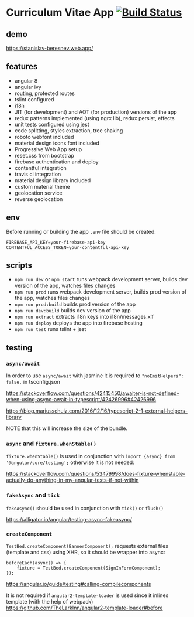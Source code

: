 # Curriculum Vitae App [![Build Status](https://travis-ci.org/vagonpidarasov/curriculum-vitae.svg?branch=master)](https://travis-ci.org/vagonpidarasov/curriculum-vitae)

## demo

https://stanislav-beresnev.web.app/

## features

- angular 8
- angular ivy
- routing, protected routes
- tslint configured
- i18n
- JIT (for development) and AOT (for production) versions of the app
- redux patterns implemented (using ngrx lib), redux persist, effects
- unit tests configured using jest
- code splitting, styles extraction, tree shaking
- roboto webfont included
- material design icons font included
- Progressive Web App setup
- reset.css from bootstrap
- firebase authentication and deploy
- contentful integration
- travis ci integration
- material design library included
- custom material theme
- geolocation service
- reverse geolocation

## env

Before running or building the app `.env` file should be created:
```
FIREBASE_API_KEY=your-firebase-api-key
CONTENTFUL_ACCESS_TOKEN=your-contentful-api-key
```

## scripts

- `npm run dev` or `npm start` runs webpack development server, builds dev version of the app, watches files changes
- `npm run prod` runs webpack development server, builds prod version of the app, watches files changes
- `npm run prod:build` builds prod version of the app
- `npm run dev:build` builds dev version of the app
- `npm run extract` extracts i18n keys into i18n/messages.xlf
- `npm run deploy` deploys the app into firebase hosting
- `npm run test` runs tslint + jest

## testing

### `async/await`

In order to use `async/await` with jasmine it is required to `"noEmitHelpers": false,` in tsconfig.json

https://stackoverflow.com/questions/42415450/awaiter-is-not-defined-when-using-async-await-in-typescript/42426996#42426996

https://blog.mariusschulz.com/2016/12/16/typescript-2-1-external-helpers-library

NOTE that this will increase the size of the bundle.

### `async` and `fixture.whenStable()`

`fixture.whenStable()` is used in conjunction with `import {async} from '@angular/core/testing';`
otherwise it is not needed: 

https://stackoverflow.com/questions/53479998/does-fixture-whenstable-actually-do-anything-in-my-angular-tests-if-not-within

### `fakeAsync` and `tick`

`fakeAsync()` should be used in conjunction with `tick()` or `flush()`

https://alligator.io/angular/testing-async-fakeasync/

### `createComponent`

`TestBed.createComponent(BannerComponent);` requests external files (template and css)
using XHR, so it should be wrapper into async:
```
beforeEach(async() => {
    fixture = TestBed.createComponent(SignInFormComponent);
});
```
https://angular.io/guide/testing#calling-compilecomponents

It is not required if `angular2-template-loader` is used since it inlines template (with the help of webpack) 
https://github.com/TheLarkInn/angular2-template-loader#before
